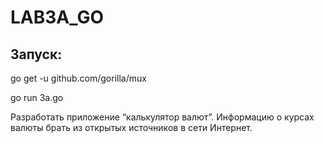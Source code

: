 # LAB3A_GO

## Запуск: 
 go get -u github.com/gorilla/mux 
 
 go run 3a.go

Разработать приложение  “калькулятор валют”. Информацию о курсах валюты брать из открытых источников в сети Интернет.
